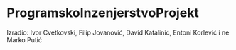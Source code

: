 # ProgramskoInzenjerstvoProjekt
Izradio: Ivor Cvetkovski, Filip Jovanović, David Katalinić, Entoni Korlević i ne Marko Putić
